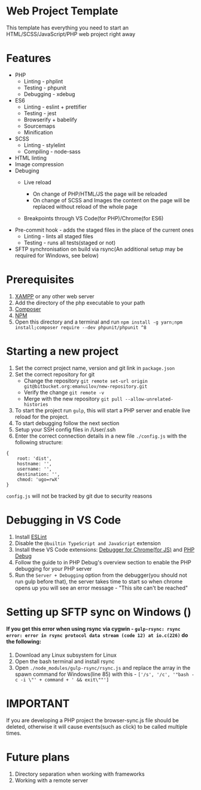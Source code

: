 # Web Project Template
This template has everything you need to start an HTML/SCSS/JavaScript/PHP web project right away

# Features
* PHP
   * Linting - phplint
   * Testing - phpunit
   * Debugging - xdebug
* ES6
  * Linting - eslint + prettifier
  * Testing - jest
  * Browserify + babelify
  * Sourcemaps
  * Minification
* SCSS
   * Linting - stylelint
   * Compiling - node-sass
* HTML linting
* Image compression
* Debuging
  * Live reload
    *  On change of PHP/HTML/JS the page will be reloaded
    *  On change of SCSS and Images the content on the page will be replaced without reload of the whole page
    
  * Breakpoints through VS Code(for PHP)/Chrome(for ES6)
* Pre-commit hook - adds the staged files in the place of the current ones
   * Linting - lints all staged files
   * Testing - runs all tests(staged or not)
 * SFTP synchronisation on build via rsync(An additional setup may be required for Windows, see below)


# Prerequisites
1. [XAMPP](https://www.apachefriends.org/download.html) or any other web server
2. Add the directory of the php executable to your path
3. [Composer](https://getcomposer.org/download/) 
4. [NPM](https://nodejs.org/en/)
5. Open this directory and a terminal and run `npm install -g yarn;npm install;composer require --dev phpunit/phpunit ^8`

# Starting a new project
1. Set the correct project name, version and git link in `package.json`
2. Set the correct repository for git
    * Change the repository `git remote set-url origin git@bitbucket.org:emanuilov/new-repository.git`
    * Verify the change `git remote -v`
    * Merge with the new repository `git pull --allow-unrelated-histories`
3. To start the project run `gulp`, this will start a PHP server and enable live reload for the project.
4. To start debugging follow the next section
5. Setup your SSH config files in /User/.ssh
6. Enter the correct connection details in a new file `./config.js` with the following structure:
```
{
	root: 'dist',
	hostname: '',
	username: '',
	destination: '',
	chmod: 'ugo=rwX'
}
```
`config.js` will not be tracked by git due to security reasons

# Debugging in VS Code
1. Install [ESLint](https://marketplace.visualstudio.com/items?itemName=dbaeumer.vscode-eslint)
2. Disable the `@builtin TypeScript and JavaScript` extension
3. Install these VS Code extensions: [Debugger for Chrome(for JS)](https://marketplace.visualstudio.com/items?itemName=msjsdiag.debugger-for-chrome) and [PHP Debug](https://marketplace.visualstudio.com/items?itemName=felixfbecker.php-debug)
4. Follow the guide to in PHP Debug's overview section to enable the PHP debugging for your PHP server
5. Run the `Server + Debugging` option from the debugger(you should not run gulp before that), the server takes time to start so when chrome opens up you will see an error message - "This site can't be reached"

# Setting up SFTP sync on Windows ()
#### If you get this error when using rsync via cygwin - `gulp-rsync: rsync error: error in rsync protocol data stream (code 12) at io.c(226)` do the following:
1. Download any Linux subsystem for Linux
2. Open the bash terminal and install rsync
3. Open `./node_modules/gulp-rsync/rsync.js` and replace the array in the spawn command for Windows(line 85) with this - `['/s', '/c', '"bash -c -i \"' + command + ' && exit\""']`

# IMPORTANT
If you are developing a PHP project the browser-sync.js file should be deleted, otherwise it will cause events(such as click) to be called multiple times.

# Future plans
1. Directory separation when working with frameworks
2. Working with a remote server